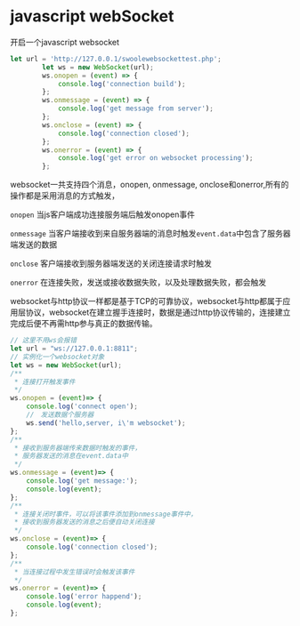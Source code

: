 # javascript webSocket

开启一个javascript websocket

```javascript
let url = 'http://127.0.0.1/swoolewebsockettest.php';
        let ws = new WebSocket(url);
        ws.onopen = (event) => {
            console.log('connection build');
        };
        ws.onmessage = (event) => {
            console.log('get message from server');
        };
        ws.onclose = (event) => {
            console.log('connection closed');
        };
        ws.onerror = (event) => {
            console.log('get error on websocket processing');
        };
```

websocket一共支持四个消息，onopen, onmessage, onclose和onerror,所有的操作都是采用消息的方式触发，

``onopen``  当js客户端成功连接服务端后触发onopen事件

``onmessage`` 当客户端接收到来自服务器端的消息时触发``event.data``中包含了服务器端发送的数据

``onclose`` 客户端接收到服务器端发送的关闭连接请求时触发

``onerror`` 在连接失败，发送或接收数据失败，以及处理数据失败，都会触发

websocket与http协议一样都是基于TCP的可靠协议，websocket与http都属于应用层协议，websocket在建立握手连接时，数据是通过http协议传输的，连接建立完成后便不再需http参与真正的数据传输。
```javascript
// 这里不用ws会报错
let url = "ws://127.0.0.1:8811";
// 实例化一个websocket对象
let ws = new WebSocket(url);
/**
 * 连接打开触发事件
 */
ws.onopen = (event)=> {
    console.log('connect open');
    //　发送数据个服务器
    ws.send('hello,server, i\'m websocket');
};
/**
 * 接收到服务器端传来数据时触发的事件，
 * 服务器发送的消息在event.data中
 */
ws.onmessage = (event)=> {
    console.log('get message:');
    console.log(event);
};
/**
 * 连接关闭时事件，可以将该事件添加到onmessage事件中，
 * 接收到服务器发送的消息之后便自动关闭连接
 */
ws.onclose = (event)=> {
    console.log('connection closed');
};
/**
 * 当连接过程中发生错误时会触发该事件
 */
ws.onerror = (event)=> {
    console.log('error happend');
    console.log(event);
};
```
